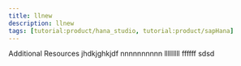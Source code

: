 ```yaml
---
title: llnew
description: llnew
tags: [tutorial:product/hana_studio, tutorial:product/sapHana]
---
```

Additional Resources jhdkjghkjdf nnnnnnnnnn lllllllll
ffffff
sdsd
